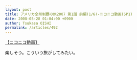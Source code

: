 ```yaml
---
layout: post
title: アメリカ全州制覇の旅2007 第1話 前編(1/6)‐ニコニコ動画(SP1)
date: 2008-05-28 01:04:00 +0900
author: Tsukasa OISHI
permalink: /articles/492
---
```



<script type="text/javascript" src="http://ext.nicovideo.jp/thumb_watch/sm3091016?w=490&amp;h=307"></script>  

<noscript><a href="http://www.nicovideo.jp/watch/sm3091016">【ニコニコ動画】</a></noscript>  

楽しそう。こういう旅がしてみたい。  
